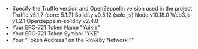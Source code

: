 - Specify the Truffle version and OpenZeppelin version used in the project
  Truffle v5.1.7 (core: 5.1.7)
  Solidity v0.5.12 (solc-js)
  Node v10.18.0
  Web3.js v1.2.1
  Openzeppelin-solidity v2.4.0
- Your ERC-721 Token Name
  "Yuikie"
- Your ERC-721 Token Symbol
  "YKE"
- Your “Token Address” on the Rinkeby Network
  ""
